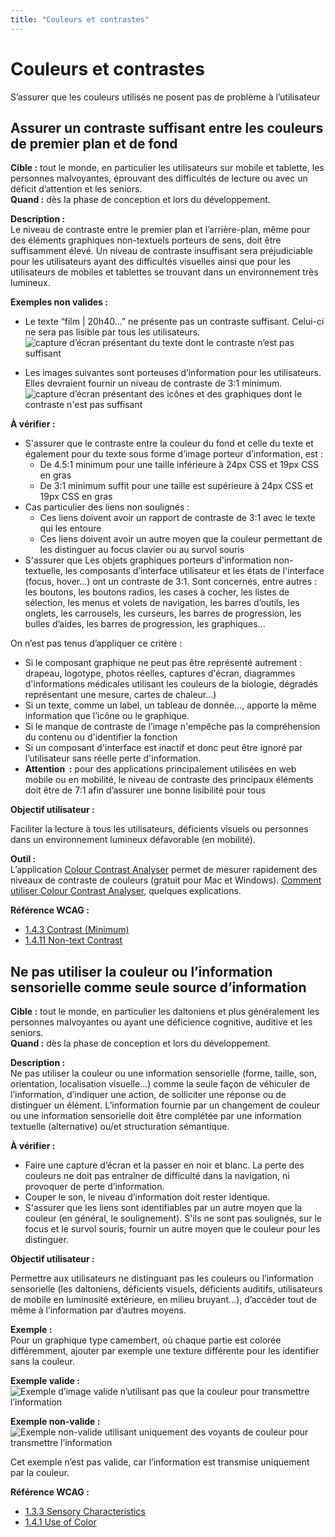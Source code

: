 ```yaml
---
title: "Couleurs et contrastes"
---
```


# Couleurs et contrastes

<p class="lead">S’assurer que les couleurs utilisés ne posent pas de problème à l’utilisateur</p>




## Assurer un contraste suffisant entre les couleurs de premier plan et de fond

**Cible&nbsp;:** tout le monde, en particulier les utilisateurs sur mobile et tablette, les personnes malvoyantes, éprouvant des difficultés de lecture ou avec un déficit d’attention et les seniors.   
**Quand&nbsp;:** dès la phase de conception et lors du développement.

**Description&nbsp;:**  
Le niveau de contraste entre le premier plan et l’arrière-plan, même pour des éléments graphiques non-textuels porteurs de sens, doit être suffisamment élevé.
Un niveau de contraste insuffisant sera préjudiciable pour les utilisateurs ayant des difficultés visuelles ainsi que pour les utilisateurs de mobiles et tablettes se trouvant dans un environnement très lumineux.

**Exemples non valides&nbsp;:**  
- Le texte “film | 20h40…” ne présente pas un contraste suffisant. Celui-ci ne sera pas lisible par tous les utilisateurs.  
![capture d’écran présentant du texte dont le contraste n’est pas suffisant](../../images/contraste.png)

- Les images suivantes sont porteuses d’information pour les utilisateurs. Elles devraient fournir un niveau de contraste de 3:1 minimum.
![capture d’écran présentant des icônes et des graphiques dont le contraste n'est pas suffisant](../../images/icones.png)

**À vérifier&nbsp;:**

- S'assurer que le contraste entre la couleur du fond et celle du texte et également pour du texte sous forme d’image porteur d’information, est :
  - De 4.5:1 minimum pour une taille inférieure à 24px <abbr>CSS</abbr> et 19px <abbr>CSS</abbr> en gras
  - De 3:1 minimum suffit pour une taille est supérieure à 24px <abbr>CSS</abbr> et 19px <abbr>CSS</abbr> en gras
- Cas particulier des liens non soulignés&nbsp;: 
  - Ces liens doivent avoir un rapport de contraste de 3:1 avec le texte qui les entoure
  - Ces liens doivent avoir un autre moyen que la couleur permettant de les distinguer au focus clavier ou au survol souris 
- S'assurer que Les objets graphiques porteurs d'information non-textuelle, les composants d’interface utilisateur et les états de l'interface (focus, hover...) ont un contraste de 3:1. Sont concernés, entre autres&nbsp;: les boutons, les boutons radios, les cases à cocher, les listes de sélection, les menus et volets de navigation, les barres d’outils, les onglets, les carrousels, les curseurs, les barres de progression, les bulles d’aides, les barres de progression, les graphiques… 

On n’est pas tenus d’appliquer ce critère&nbsp;:
  -	Si le composant graphique ne peut pas être représenté autrement&nbsp;: drapeau, logotype, photos réelles, captures d'écran, diagrammes d'informations médicales utilisant les couleurs de la biologie, dégradés représentant une mesure, cartes de chaleur…)
  -	Si un texte, comme un label, un tableau de donnée…, apporte la même information que l’icône ou le graphique.
  -	Si le manque de contraste de l’image n'empêche pas la compréhension du contenu ou d'identifier la fonction 
  - Si un composant d'interface est inactif et donc peut être ignoré par l’utilisateur sans réelle perte d'information.
- **Attention &nbsp;:** pour des applications principalement utilisées en web mobile ou en mobilité, le niveau de contraste des principaux éléments doit être de 7:1 afin d’assurer une bonne lisibilité pour tous


**Objectif utilisateur&nbsp;:**

Faciliter la lecture à tous les utilisateurs, déficients visuels ou personnes dans un environnement lumineux défavorable (en mobilité).

**Outil&nbsp;:**  
L’application <a href="http://www.paciellogroup.com/resources/contrastanalyser/" hreflang="en" lang="en">Colour Contrast Analyser</a> permet de mesurer rapidement des niveaux de contraste de couleurs (gratuit pour Mac et Windows). <a href="../../outils/methodes-et-outils-de-test/mesurer-contraste-couleurs/">Comment utiliser Colour Contrast Analyser</a>, quelques explications. 

**Référence <abbr>WCAG</abbr>&nbsp;:**
- <a lang="en" href="https://www.w3.org/TR/WCAG21/#contrast-minimum">1.4.3 Contrast (Minimum)</a>
- <a lang="en" href="https://www.w3.org/TR/WCAG21/#non-text-contrast">1.4.11 Non-text Contrast</a>




## Ne pas utiliser la couleur ou l’information sensorielle comme seule source d’information

**Cible&nbsp;:** tout le monde, en particulier les daltoniens et plus généralement les personnes malvoyantes ou ayant une déficience cognitive, auditive et les seniors.  
**Quand&nbsp;:** dès la phase de conception et lors du développement.

**Description&nbsp;:**  
Ne pas utiliser la couleur ou une information sensorielle (forme, taille, son, orientation, localisation visuelle…) comme la seule façon de véhiculer de l’information, d’indiquer une action, de solliciter une réponse ou de distinguer un élément. L’information fournie par un changement de couleur ou une information sensorielle doit être complétée par une information textuelle (alternative) ou/et structuration sémantique.

**À vérifier&nbsp;:**
- Faire une capture d’écran et la passer en noir et blanc. La perte des couleurs ne doit pas entraîner de difficulté dans la navigation, ni provoquer de perte d’information.
- Couper le son, le niveau d’information doit rester identique. 
- S'assurer que les liens sont identifiables par un autre moyen que la couleur (en général, le soulignement). S'ils ne sont pas soulignés, sur le focus et le survol souris, fournir un autre moyen que le couleur pour les distinguer.

**Objectif utilisateur&nbsp;:**

Permettre aux utilisateurs ne distinguant pas les couleurs ou l’information sensorielle (les daltoniens, déficients visuels, déficients auditifs, utilisateurs de mobile en luminosité extérieure, en milieu bruyant…), d’accéder tout de même à l’information par d’autres moyens.

**Exemple&nbsp;:**      
Pour un graphique type camembert, où chaque partie est colorée différemment, ajouter par exemple une texture différente pour les identifier sans la couleur.
 
**Exemple valide&nbsp;:**  
![Exemple d’image valide n’utilisant pas que la couleur pour transmettre l’information](../../images/couleur-ok.png)

**Exemple non-valide&nbsp;:**  
![Exemple non-valide utilisant uniquement des voyants de couleur pour transmettre l’information](../../images/couleur-ko.png)

Cet exemple n’est pas valide, car l’information est transmise uniquement par la couleur.

**Référence <abbr>WCAG</abbr>&nbsp;:**
- <a lang="en" href="https://www.w3.org/TR/WCAG21/#sensory-characteristics">1.3.3 Sensory Characteristics</a>
- <a lang="en" href="https://www.w3.org/TR/WCAG21/#use-of-color">1.4.1 Use of Color</a>
